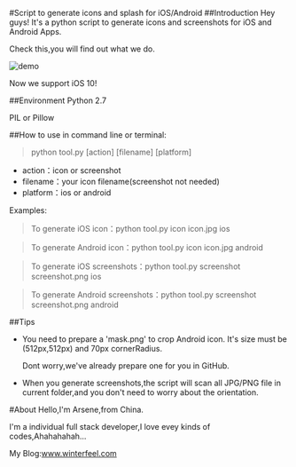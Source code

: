 #Script to generate icons and splash for iOS/Android
##Introduction
Hey guys! It's a python script to generate icons and screenshots for iOS and Android Apps. 

Check this,you will find out what we do.

![demo](https://github.com/winterfeel/IconSplashMaker/blob/master/demo.png "demo")

Now we support iOS 10!

##Environment
Python 2.7

PIL or Pillow

##How to use
in command line or terminal:
>python tool.py [action] [filename] [platform]

* action：icon or screenshot
* filename：your icon filename(screenshot not needed)
* platform：ios or android

Examples:

>To generate iOS icon：python tool.py icon icon.jpg ios

>To generate Android icon：python tool.py icon icon.jpg android

>To generate iOS screenshots：python tool.py screenshot screenshot.png ios

>To generate Android screenshots：python tool.py screenshot screenshot.png android

##Tips
* You need to prepare a 'mask.png' to crop Android icon. It's size must be (512px,512px) and 70px cornerRadius.

	Dont worry,we've already prepare one for you in GitHub.

* When you generate screenshots,the script will scan all JPG/PNG file in current folder,and you don't need to worry about the orientation.

#About
Hello,I'm Arsene,from China.

I'm a individual full stack developer,I love evey kinds of codes,Ahahahahah...

My Blog:[www.winterfeel.com ](http://www.winterfeel.com )
